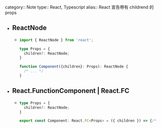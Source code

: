 category:: Note
type:: React, Typescript
alias:: React 宣告帶有 childrend 的 props

- ## ReactNode
	- ```ts
	  import { ReactNode } from 'react';
	  
	  type Props = {
	    children?: ReactNode;
	  }
	  
	  function Component({children}: Props): ReactNode {
	    /* ... */
	  }
	  ```
- ## React.FunctionComponent | React.FC
	- ```ts
	  type Props = {
	    children?: ReactNode;
	  }
	  
	  export const Component: React.FC<Props> = ({ children }) => {/* ... */}
	  ```